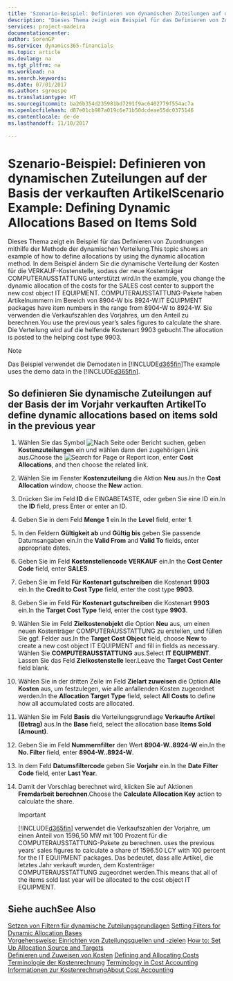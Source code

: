 ```yaml
---
title: 'Szenario-Beispiel: Definieren von dynamischen Zuteilungen auf der Basis der verkauften Artikel | Microsoft Docs'
description: "Dieses Thema zeigt ein Beispiel für das Definieren von Zuordnungen mithilfe der Methode der dynamischen Verteilung."
services: project-madeira
documentationcenter: 
author: SorenGP
ms.service: dynamics365-financials
ms.topic: article
ms.devlang: na
ms.tgt_pltfrm: na
ms.workload: na
ms.search.keywords: 
ms.date: 07/01/2017
ms.author: sgroespe
ms.translationtype: HT
ms.sourcegitcommit: ba26b354d235981bd7291f9ac6402779f554ac7a
ms.openlocfilehash: d87e01cb987a019c6e71b50dcdeae55dc0375146
ms.contentlocale: de-de
ms.lasthandoff: 11/10/2017

---
```

# <a name="scenario-example-defining-dynamic-allocations-based-on-items-sold"></a><span data-ttu-id="05693-103">Szenario-Beispiel: Definieren von dynamischen Zuteilungen auf der Basis der verkauften Artikel</span><span class="sxs-lookup"><span data-stu-id="05693-103">Scenario Example: Defining Dynamic Allocations Based on Items Sold</span></span>
<span data-ttu-id="05693-104">Dieses Thema zeigt ein Beispiel für das Definieren von Zuordnungen mithilfe der Methode der dynamischen Verteilung.</span><span class="sxs-lookup"><span data-stu-id="05693-104">This topic shows an example of how to define allocations by using the dynamic allocation method.</span></span> <span data-ttu-id="05693-105">In dem Beispiel ändern Sie die dynamische Verteilung der Kosten für die VERKAUF-Kostenstelle, sodass der neue Kostenträger COMPUTERAUSSTATTUNG unterstützt wird.</span><span class="sxs-lookup"><span data-stu-id="05693-105">In the example, you change the dynamic allocation of the costs for the SALES cost center to support the new cost object IT EQUIPMENT.</span></span> <span data-ttu-id="05693-106">COMPUTERAUSSTATTUNG-Pakete haben Artikelnummern im Bereich von 8904-W bis 8924-W.</span><span class="sxs-lookup"><span data-stu-id="05693-106">IT EQUIPMENT packages have item numbers in the range from 8904-W to 8924-W.</span></span> <span data-ttu-id="05693-107">Sie verwenden die Verkaufszahlen des Vorjahres, um den Anteil zu berechnen.</span><span class="sxs-lookup"><span data-stu-id="05693-107">You use the previous year’s sales figures to calculate the share.</span></span> <span data-ttu-id="05693-108">Die Verteilung wird auf die helfende Kostenart 9903 gebucht.</span><span class="sxs-lookup"><span data-stu-id="05693-108">The allocation is posted to the helping cost type 9903.</span></span>  

> [!NOTE]  
>  <span data-ttu-id="05693-109">Das Beispiel verwendet die Demodaten in [!INCLUDE[d365fin](includes/d365fin_md.md)]</span><span class="sxs-lookup"><span data-stu-id="05693-109">The example uses the demo data in the [!INCLUDE[d365fin](includes/d365fin_md.md)].</span></span>  

## <a name="to-define-dynamic-allocations-based-on-items-sold-in-the-previous-year"></a><span data-ttu-id="05693-110">So definieren Sie dynamische Zuteilungen auf der Basis der im Vorjahr verkauften Artikel</span><span class="sxs-lookup"><span data-stu-id="05693-110">To define dynamic allocations based on items sold in the previous year</span></span>  

1.  <span data-ttu-id="05693-111">Wählen Sie das Symbol ![Nach Seite oder Bericht suchen](media/ui-search/search_small.png "Symbol Nach Seite oder Bericht suchen"), geben **Kostenzuteilungen** ein und wählen dann den zugehörigen Link aus.</span><span class="sxs-lookup"><span data-stu-id="05693-111">Choose the ![Search for Page or Report](media/ui-search/search_small.png "Search for Page or Report icon") icon, enter **Cost Allocations**, and then choose the related link.</span></span>  
2.  <span data-ttu-id="05693-112">Wählen Sie im Fenster **Kostenzuteilung** die Aktion **Neu** aus.</span><span class="sxs-lookup"><span data-stu-id="05693-112">In the **Cost Allocation** window, choose the **New** action.</span></span>  
3.  <span data-ttu-id="05693-113">Drücken Sie im Feld **ID** die EINGABETASTE, oder geben Sie eine ID ein.</span><span class="sxs-lookup"><span data-stu-id="05693-113">In the **ID** field, press Enter or enter an ID.</span></span>  
4.  <span data-ttu-id="05693-114">Geben Sie in dem Feld **Menge** **1** ein.</span><span class="sxs-lookup"><span data-stu-id="05693-114">In the **Level** field, enter **1**.</span></span>  
5.  <span data-ttu-id="05693-115">In den Feldern **Gültigkeit ab** und **Gültig bis** geben Sie passende Datumsangaben ein.</span><span class="sxs-lookup"><span data-stu-id="05693-115">In the **Valid From** and **Valid To** fields, enter appropriate dates.</span></span>  
6.  <span data-ttu-id="05693-116">Geben Sie im Feld **Kostenstellencode** **VERKAUF** ein.</span><span class="sxs-lookup"><span data-stu-id="05693-116">In the **Cost Center Code** field, enter **SALES**.</span></span>  
7.  <span data-ttu-id="05693-117">Geben Sie im Feld **Für Kostenart gutschreiben** die Kostenart **9903** ein.</span><span class="sxs-lookup"><span data-stu-id="05693-117">In the **Credit to Cost Type** field, enter the cost type **9903**.</span></span>  
8.  <span data-ttu-id="05693-118">Geben Sie im Feld **Für Kostenart gutschreiben** die Kostenart **9903** ein.</span><span class="sxs-lookup"><span data-stu-id="05693-118">In the **Target Cost Type** field, enter the cost type **9903**.</span></span>  
9. <span data-ttu-id="05693-119">Wählen Sie im Feld **Zielkostenobjekt** die Option **Neu** aus, um einen neuen Kostenträger COMPUTERAUSSTATTUNG zu erstellen, und füllen Sie ggf. Felder aus.</span><span class="sxs-lookup"><span data-stu-id="05693-119">In the **Target Cost Object** field, choose **New** to create a new cost object IT EQUIPMENT and fill in fields as necessary.</span></span> <span data-ttu-id="05693-120">Wählen Sie **COMPUTERAUSSTATTUNG** aus.</span><span class="sxs-lookup"><span data-stu-id="05693-120">Select **IT EQUIPMENT**.</span></span> <span data-ttu-id="05693-121">Lassen Sie das Feld **Zielkostenstelle** leer.</span><span class="sxs-lookup"><span data-stu-id="05693-121">Leave the **Target Cost Center** field blank.</span></span>  
10. <span data-ttu-id="05693-122">Wählen Sie in der dritten Zeile im Feld **Zielart zuweisen** die Option **Alle Kosten** aus, um festzulegen, wie alle anfallenden Kosten zugeordnet werden.</span><span class="sxs-lookup"><span data-stu-id="05693-122">In the **Allocation Target Type** field, select **All Costs** to define how all accumulated costs are allocated.</span></span>  
11. <span data-ttu-id="05693-123">Wählen Sie im Feld **Basis** die Verteilungsgrundlage **Verkaufte Artikel (Betrag)** aus.</span><span class="sxs-lookup"><span data-stu-id="05693-123">In the **Base** field, select the allocation base **Items Sold (Amount)**.</span></span>  
12. <span data-ttu-id="05693-124">Geben Sie im Feld **Nummernfilter** den Wert **8904-W..8924-W** ein.</span><span class="sxs-lookup"><span data-stu-id="05693-124">In the **No. Filter** field, enter **8904-W..8924-W**.</span></span>  
13. <span data-ttu-id="05693-125">In dem Feld **Datumsfiltercode** geben Sie **Vorjahr** ein.</span><span class="sxs-lookup"><span data-stu-id="05693-125">In the **Date Filter Code** field, enter **Last Year**.</span></span>  
14. <span data-ttu-id="05693-126">Damit der Vorschlag berechnet wird, klicken Sie auf Aktionen **Fremdarbeit berechnen**.</span><span class="sxs-lookup"><span data-stu-id="05693-126">Choose the **Calculate Allocation Key** action to calculate the share.</span></span>  

    > [!IMPORTANT]  
    >  [!INCLUDE[d365fin](includes/d365fin_md.md)]<span data-ttu-id="05693-127"> verwendet die Verkaufszahlen der Vorjahre, um einen Anteil von 1596,50 MW mit 100 Prozent für die COMPUTERAUSSTATTUNG-Pakete zu berechnen.</span><span class="sxs-lookup"><span data-stu-id="05693-127"> uses the previous years’ sales figures to calculate a share of 1596.50 LCY with 100 percent for the IT EQUIPMENT packages.</span></span> <span data-ttu-id="05693-128">Das bedeutet, dass alle Artikel, die letztes Jahr verkauft wurden, dem Kostenträger COMPUTERAUSSTATTUNG zugeordnet werden.</span><span class="sxs-lookup"><span data-stu-id="05693-128">This means that all of the items sold last year will be allocated to the cost object IT EQUIPMENT.</span></span>  

## <a name="see-also"></a><span data-ttu-id="05693-129">Siehe auch</span><span class="sxs-lookup"><span data-stu-id="05693-129">See Also</span></span>  
 <span data-ttu-id="05693-130">[Setzen von Filtern für dynamische Zuteilungsgrundlagen](finance-setting-filters-for-dynamic-allocation-bases.md) </span><span class="sxs-lookup"><span data-stu-id="05693-130">[Setting Filters for Dynamic Allocation Bases](finance-setting-filters-for-dynamic-allocation-bases.md) </span></span>  
 <span data-ttu-id="05693-131">[Vorgehensweise: Einrichten von Zuteilungsquellen und -zielen](finance-how-to-set-up-allocation-source-and-targets.md) </span><span class="sxs-lookup"><span data-stu-id="05693-131">[How to: Set Up Allocation Source and Targets](finance-how-to-set-up-allocation-source-and-targets.md) </span></span>  
 <span data-ttu-id="05693-132">[Definieren und Zuweisen von Kosten](finance-define-and-allocate-costs.md) </span><span class="sxs-lookup"><span data-stu-id="05693-132">[Defining and Allocating Costs](finance-define-and-allocate-costs.md) </span></span>  
 <span data-ttu-id="05693-133">[Terminologie der Kostenrechnung](finance-terminology-in-cost-accounting.md) </span><span class="sxs-lookup"><span data-stu-id="05693-133">[Terminology in Cost Accounting](finance-terminology-in-cost-accounting.md) </span></span>  
 [<span data-ttu-id="05693-134">Informationen zur Kostenrechnung</span><span class="sxs-lookup"><span data-stu-id="05693-134">About Cost Accounting</span></span>](finance-about-cost-accounting.md)

